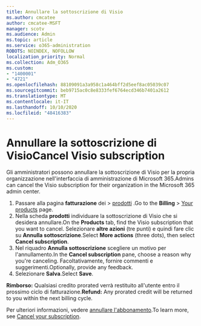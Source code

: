 ```yaml
---
title: Annullare la sottoscrizione di Visio
ms.author: cmcatee
author: cmcatee-MSFT
manager: scotv
ms.audience: Admin
ms.topic: article
ms.service: o365-administration
ROBOTS: NOINDEX, NOFOLLOW
localization_priority: Normal
ms.collection: Adm_O365
ms.custom:
- "1400001"
- "4721"
ms.openlocfilehash: 88109091a3a958c1a464bff2d5eef8ac05039c07
ms.sourcegitcommit: beb9715ac0c8e8333fef6764ecd346b7401a2612
ms.translationtype: MT
ms.contentlocale: it-IT
ms.lasthandoff: 10/10/2020
ms.locfileid: "48416383"
---
```

# <a name="cancel-visio-subscription"></a><span data-ttu-id="f41cc-102">Annullare la sottoscrizione di Visio</span><span class="sxs-lookup"><span data-stu-id="f41cc-102">Cancel Visio subscription</span></span>

<span data-ttu-id="f41cc-103">Gli amministratori possono annullare la sottoscrizione di Visio per la propria organizzazione nell'interfaccia di amministrazione di Microsoft 365.</span><span class="sxs-lookup"><span data-stu-id="f41cc-103">Admins can cancel the Visio subscription for their organization in the Microsoft 365 admin center.</span></span>

1. <span data-ttu-id="f41cc-104">Passare alla pagina **fatturazione** dei \> [prodotti](https://go.microsoft.com/fwlink/p/?linkid=842054) .</span><span class="sxs-lookup"><span data-stu-id="f41cc-104">Go to the **Billing** \> [Your products](https://go.microsoft.com/fwlink/p/?linkid=842054) page.</span></span>
2. <span data-ttu-id="f41cc-105">Nella scheda **prodotti** individuare la sottoscrizione di Visio che si desidera annullare.</span><span class="sxs-lookup"><span data-stu-id="f41cc-105">On the **Products** tab, find the Visio subscription that you want to cancel.</span></span> <span data-ttu-id="f41cc-106">Selezionare **altre azioni** (tre punti) e quindi fare clic su **Annulla sottoscrizione**.</span><span class="sxs-lookup"><span data-stu-id="f41cc-106">Select **More actions** (three dots), then select **Cancel subscription**.</span></span>
3. <span data-ttu-id="f41cc-107">Nel riquadro **Annulla sottoscrizione** scegliere un motivo per l'annullamento.</span><span class="sxs-lookup"><span data-stu-id="f41cc-107">In the **Cancel subscription** pane, choose a reason why you're canceling.</span></span> <span data-ttu-id="f41cc-108">Facoltativamente, fornire commenti e suggerimenti.</span><span class="sxs-lookup"><span data-stu-id="f41cc-108">Optionally, provide any feedback.</span></span>
4. <span data-ttu-id="f41cc-109">Selezionare **Salva**.</span><span class="sxs-lookup"><span data-stu-id="f41cc-109">Select **Save**.</span></span>

<span data-ttu-id="f41cc-110">**Rimborso:** Qualsiasi credito prorated verrà restituito all'utente entro il prossimo ciclo di fatturazione.</span><span class="sxs-lookup"><span data-stu-id="f41cc-110">**Refund:** Any prorated credit will be returned to you within the next billing cycle.</span></span>

<span data-ttu-id="f41cc-111">Per ulteriori informazioni, vedere [annullare l'abbonamento](https://docs.microsoft.com/microsoft-365/commerce/subscriptions/cancel-your-subscription).</span><span class="sxs-lookup"><span data-stu-id="f41cc-111">To learn more, see [Cancel your subscription](https://docs.microsoft.com/microsoft-365/commerce/subscriptions/cancel-your-subscription).</span></span>